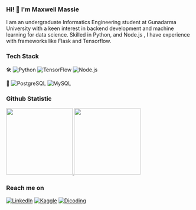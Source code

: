 ### Hi! 👋 I'm Maxwell Massie

I am an undergraduate Informatics Engineering student at Gunadarma University with a keen interest in backend development and machine learning for data science. Skilled in Python, and Node.js , I have experience with frameworks like Flask and Tensorflow.

### **Tech Stack**

🛠 ![Python](https://img.shields.io/badge/Python-3776AB?style=flat&logo=python&logoColor=white) ![TensorFlow](https://img.shields.io/badge/TensorFlow-FF6F00?style=flat&logo=tensorflow&logoColor=white) ![Node.js](https://img.shields.io/badge/Node.js-339933?style=flat&logo=nodedotjs&logoColor=white)

💾 ![PostgreSQL](https://img.shields.io/badge/PostgreSQL-336791?style=flat&logo=postgresql&logoColor=white) ![MySQL](https://img.shields.io/badge/MySQL-4479A1?style=flat&logo=mysql&logoColor=white)


### Github Statistic
<p align="left">
<a href="https://github.com/maxwellmassie">
  <img height="180em" src="https://github-readme-stats-eight-theta.vercel.app/api?username=maxwellmassie&show_icons=true&theme=algolia&include_all_commits=true&count_private=true"/>
  <img height="180em" src="https://github-readme-stats-eight-theta.vercel.app/api/top-langs/?username=maxwellmassie&layout=compact&langs_count=8&theme=algolia"/>
</a>
</p>

### **Reach me on**
[![LinkedIn](https://img.shields.io/badge/-LinkedIn-blue?style=flat&logo=linkedin)](https://www.linkedin.com/in/maxwellmassie/)
[![Kaggle](https://img.shields.io/badge/Kaggle-20BEFF?style=flat&logo=kaggle&logoColor=white)](https://www.kaggle.com/maxwellmassie)
[![Dicoding](https://img.shields.io/badge/Dicoding-002147?style=flat&logo=dicoding&logoColor=white)](https://www.dicoding.com/users/maxwellmassie)

